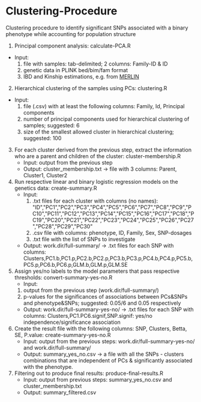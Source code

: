 # Clustering-Procedure

Clustering procedure to identify significant SNPs associated with a binary phenotype while accounting for population structure

1. Principal component analysis: calculate-PCA.R
  * Input:
    1. file with samples: tab-delimited; 2 columns: Family-ID & ID
    2. genetic data in PLINK bed/bim/fam format
    3. IBD and Kinship estimations, e.g. from [MERLIN][1]
2. Hierarchical clustering of the samples using PCs: clustering.R
  * Input:
    1. file (.csv) with at least the following columns: Family, Id, Principal components
    2. number of principal components used for hierarchical clustering of samples; suggested: 6
    3. size of the smallest allowed cluster in hierarchical clustering; suggested: 100
3. For each cluster derived from the previous step, extract the information who are a parent and children of the cluster: cluster-membership.R
   * Input: output from the previous step
   * Output: cluster_membership.txt -> file with 3 columns: Parent, Cluster1, Cluster2
4. Run respective linear and binary logistic regression models on the genetics data: create-summary.R
    * Input:
      1. .txt files for each cluster with columns (no names): "ID","PC1","PC2","PC3","PC4","PC5","PC6","PC7","PC8","PC9","PC10","PC11","PC12","PC13","PC14","PC15","PC16","PC17","PC18","PC19","PC20","PC21","PC22","PC23","PC24","PC25","PC26","PC27","PC28","PC29","PC30" 
      2. .csv file with columns: phenotype, ID, Family, Sex, SNP-dosages
      3. .txt file with the list of SNPs to investigate
    * Output: work.dir/full-summary/ -> .txt files for each SNP with columns: Clusters,PC1.b,PC1.p,PC2.b,PC2.p,PC3.b,PC3.p,PC4.b,PC4.p,PC5.b,PC5.p,PC6.b,PC6.p,GLM.b,GLM.p,GLM.SE
5. Assign yes/no labels to the model parameters that pass respective thresholds: convert-summary-yes-no.R
     * Input:
      1. output from the previous step (work.dir/full-summary/)
      2. p-values for the significances of associations between PCs&SNPs and phenotype&SNPs; suggested: 0.05/6 and 0.05 respectively
     * Output: work.dir/full-summary-yes-no/ -> .txt files for each SNP with columns: Clusters,PC1.PC6.signif,SNP.signif: yes/no independence/significance association
6. Create the result file with the following columns: SNP, Clusters, Betta, SE, P.value: create-summary-yes-no.R
     * Input: output from the previous steps: work.dir/full-summary-yes-no/ and work.dir/full-summary/
     * Output: summary_yes_no.csv -> a file with all the SNPs - clusters combinations that are independent of PCs & significantly associated with the phenotype.
7. Filtering out to produce final results: produce-final-results.R
     * Input: output from previous steps: summary_yes_no.csv and cluster_membership.txt
     * Output: summary_filtered.csv
      
      
      
[1]: http://csg.sph.umich.edu/abecasis/Merlin/tour/ibd.html "Title"
